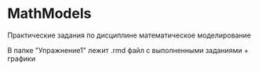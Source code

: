 # MathModels
Практические задания по дисциплине математическое моделирование

В папке "Упражнение1" лежит .rmd файл с выполненными заданиями + графики
